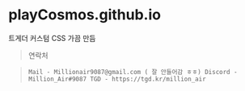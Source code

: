 # playCosmos.github.io
트게더 커스텀 CSS 가끔 만듬


>연락처

>`Mail - Millionair9087@gmail.com ( 잘 안들어감 ㅎㅎ)
Discord - Million_Air#9087
TGD - https://tgd.kr/million_air`
